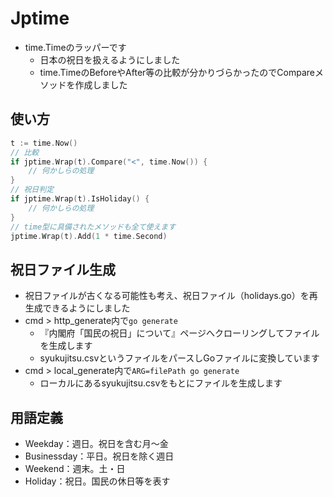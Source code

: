# Jptime
- time.Timeのラッパーです
    - 日本の祝日を扱えるようにしました
    - time.TimeのBeforeやAfter等の比較が分かりづらかったのでCompareメソッドを作成しました
## 使い方
```foo.go
t := time.Now()
// 比較
if jptime.Wrap(t).Compare("<", time.Now()) {
    // 何かしらの処理
}
// 祝日判定
if jptime.Wrap(t).IsHoliday() {
    // 何かしらの処理
}
// time型に具備されたメソッドも全て使えます
jptime.Wrap(t).Add(1 * time.Second)
```
## 祝日ファイル生成
- 祝日ファイルが古くなる可能性も考え、祝日ファイル（holidays.go）を再生成できるようにしました
- cmd > http_generate内で`go generate`
    - 『内閣府「国民の祝日」について』ページへクローリングしてファイルを生成します
    - syukujitsu.csvというファイルをパースしGoファイルに変換しています
- cmd > local_generate内で`ARG=filePath go generate`
    - ローカルにあるsyukujitsu.csvをもとにファイルを生成します
## 用語定義
- Weekday：週日。祝日を含む月〜金
- Businessday：平日。祝日を除く週日
- Weekend：週末。土・日
- Holiday：祝日。国民の休日等を表す